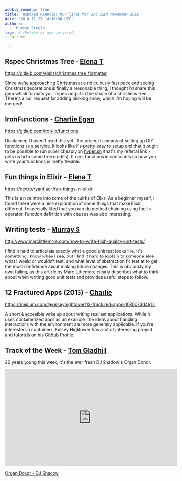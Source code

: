 ```yaml
---
weekly_roundup: true
title: 'Unboxed Roundup: Our links for w/c 21st November 2016'
date: '2016-11-25 14:30:00 UTC'
authors:
  - 'Murray Steele'
tags: # (Delete as appropriate)
- Culture

---
```


## Rspec Christmas Tree  - [Elena T](/people#elena-tanasoiu)

https://github.com/elabs/christmas_tree_formatter

Since we're approaching Christmas at a ridiculously fast pace and seeing
Christmas decorations is finally a reasonable thing, I thought I'd share
this gem which formats your rspec output in the shape of a christmas tree.
There's a pull request for adding blinking snow, which I'm hoping will be
merged!

## IronFunctions - [Charlie Egan](/people#charlie-egan)

https://github.com/iron-io/functions

Disclaimer; I haven't used this yet. The project is means of setting up DIY
functions as a service. It looks like it's pretty easy to setup and that it
ought to be possible to run super cheaply on [hyper.sh](https://console.hyper.sh/register/invite/leKWeNqqKgh9RJxM0Mm3T8d27GKJ3qUL)
(that's my referral link - gets us both some free credits). It runs functions
in containers so how you write your functions is pretty flexible.

## Fun things in Elixir - [Elena T](/people#elena-tanasoiu)

https://dev.to/ryanflach/fun-things-in-elixir

This is a nice intro into some of the quirks of Elixir. As a beginner myself,
I found these were a nice exploration of some things that make Elixir different.
I especially liked that you can do method chaining using the `|>` operator.
Function definition with clauses was also interesting.

## Writing tests - [Murray S](/people#murray-steele)

http://www.marclittlemore.com/how-to-write-high-quality-unit-tests/

I find it hard to articulate exactly what a good unit test looks like.  It's
something I know when I see, but I find it hard to explain to someone else what
I would or wouldn't test, and what level of abstraction I'd test at to get the
most confidence about making future changes.  This is obviously my own failing,
as this article by Marc Littlemore clearly describes what to think about when
writing good unit tests and provides useful steps to follow.

## 12 Fractured Apps (2015) - [Charlie](/people#charlie-egan)

https://medium.com/@kelseyhightower/12-fractured-apps-1080c73d481c

A short & accesible write up about writing resilient applications. While it
uses containerized apps as an example, the ideas about handling interactions
with the environment are more generally applicable. If you're interested in
containers, Kelsey Hightower has a lot of interesting project and tutorials
on his [GitHub](https://github.com/kelseyhightower?tab=repositories) Profile.

## Track of the Week - [Tom Gladhill](/people#tom-gladhill)

20 years young this week, it's the ever fresh DJ Shadow's Organ Donor.

<iframe width="560" height="315" src="https://www.youtube.com/embed/U4E60Ffa9yQ" frameborder="0" allowfullscreen></iframe>

[Organ Donor - DJ Shadow](https://www.youtube.com/watch?v=U4E60Ffa9yQ)
